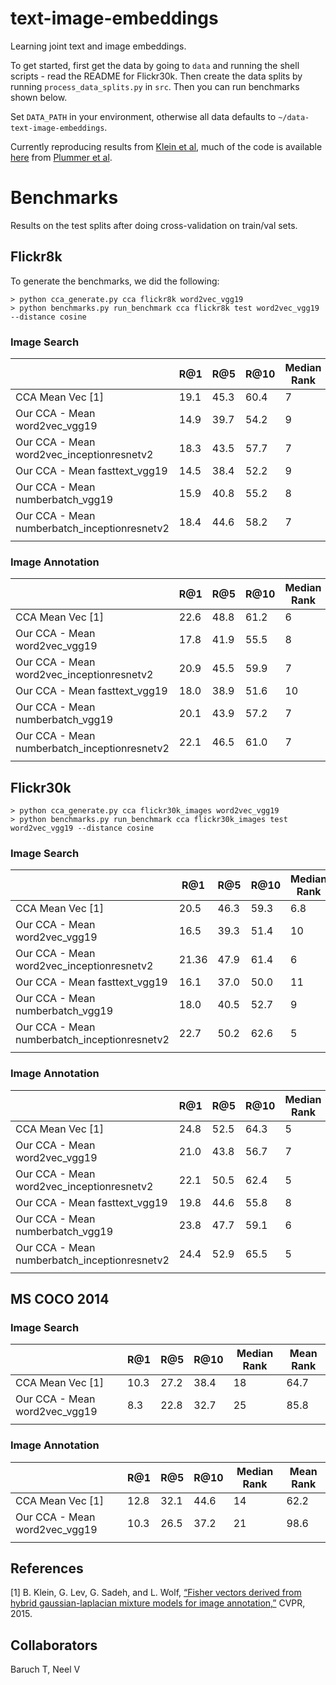 
# text-image-embeddings

Learning joint text and image embeddings.


To get started, first get the data by going to `data` and running the shell scripts - read the README for Flickr30k. Then create the data splits by running `process_data_splits.py` in `src`. Then you can run benchmarks shown below.

Set `DATA_PATH` in your environment, otherwise all data defaults to `~/data-text-image-embeddings`.


Currently reproducing results from [Klein et al](http://www.cs.tau.ac.il/~wolf/papers/Klein_Associating_Neural_Word_2015_CVPR_paper.pdf), much of the code is available [here](https://github.com/BryanPlummer/pl-clc) from [Plummer et al](https://arxiv.org/pdf/1505.04870.pdf).


# Benchmarks

Results on the test splits after doing cross-validation on train/val sets.

## Flickr8k

To generate the benchmarks, we did the following:

```
> python cca_generate.py cca flickr8k word2vec_vgg19
> python benchmarks.py run_benchmark cca flickr8k test word2vec_vgg19 --distance cosine
```


### Image Search


|       | R@1 | R@5 | R@10 | Median Rank | Mean Rank |
|-------|-----|-----|------|-------------|-----------|
| CCA Mean Vec [1] | 19.1 | 45.3 | 60.4 | 7 | 27.1 |
| Our CCA - Mean word2vec_vgg19 | 14.9 | 39.7 | 54.2 | 9 | 34.7 |
| Our CCA - Mean word2vec_inceptionresnetv2 | 18.3 | 43.5 | 57.7 | 7 | 30.9 |
| Our CCA - Mean fasttext_vgg19 | 14.5 | 38.4 | 52.2 | 9 | 36.2 |
| Our CCA - Mean numberbatch_vgg19 | 15.9 | 40.8 | 55.2 | 8 | 32.7 |
| Our CCA - Mean numberbatch_inceptionresnetv2 | 18.4 | 44.6 | 58.2 | 7 | 30.1 |
|  |  |  |  |  |  |


### Image Annotation


|       | R@1 | R@5 | R@10 | Median Rank | Mean Rank |
|-------|-----|-----|------|-------------|-----------|
| CCA Mean Vec [1] | 22.6 | 48.8 | 61.2 | 6 | 28.8 |
| Our CCA - Mean word2vec_vgg19 | 17.8 | 41.9 | 55.5 | 8 | 39.9 |
| Our CCA - Mean word2vec_inceptionresnetv2 | 20.9 | 45.5 | 59.9 | 7 | 29.856 |
| Our CCA - Mean fasttext_vgg19 | 18.0 | 38.9 | 51.6 | 10 | 43.6 |
| Our CCA - Mean numberbatch_vgg19 | 20.1 | 43.9 | 57.2 | 7 | 40.0 |
| Our CCA - Mean numberbatch_inceptionresnetv2 | 22.1 | 46.5 | 61.0 | 7 | 28.4 |
|  |  |  |  |  |  |



## Flickr30k

```
> python cca_generate.py cca flickr30k_images word2vec_vgg19
> python benchmarks.py run_benchmark cca flickr30k_images test word2vec_vgg19 --distance cosine
```


### Image Search


|       | R@1 | R@5 | R@10 | Median Rank | Mean Rank |
|-------|-----|-----|------|-------------|-----------|
| CCA Mean Vec [1] | 20.5 | 46.3 | 59.3 | 6.8 | 32.4 |
| Our CCA - Mean word2vec_vgg19 | 16.5 | 39.3 | 51.4 | 10 | 42.8 |
| Our CCA - Mean word2vec_inceptionresnetv2 | 21.36 | 47.9 | 61.4 | 6 | 32.2 |
| Our CCA - Mean fasttext_vgg19 | 16.1 | 37.0 | 50.0 | 11 | 45.5 |
| Our CCA - Mean numberbatch_vgg19 | 18.0 | 40.5 | 52.7 | 9 | 40.1 |
| Our CCA - Mean numberbatch_inceptionresnetv2 | 22.7 | 50.2 | 62.6 | 5 | 30.4 |
|  |  |  |  |  |  |


### Image Annotation


|       | R@1 | R@5 | R@10 | Median Rank | Mean Rank |
|-------|-----|-----|------|-------------|-----------|
| CCA Mean Vec [1] | 24.8 | 52.5 | 64.3 | 5 | 27.3 |
| Our CCA - Mean word2vec_vgg19 | 21.0 | 43.8 | 56.7 | 7 | 42.5 |
| Our CCA - Mean word2vec_inceptionresnetv2 | 22.1 | 50.5 | 62.4 | 5 | 27.5 |
| Our CCA - Mean fasttext_vgg19 | 19.8 | 44.6 | 55.8 | 8 | 48.5 |
| Our CCA - Mean numberbatch_vgg19 | 23.8 | 47.7 | 59.1 | 6 | 38.0 |
| Our CCA - Mean numberbatch_inceptionresnetv2 | 24.4 | 52.9 | 65.5 | 5 | 25.1 |
|  |  |  |  |  |  |


## MS COCO 2014


### Image Search


|       | R@1 | R@5 | R@10 | Median Rank | Mean Rank |
|-------|-----|-----|------|-------------|-----------|
| CCA Mean Vec [1] | 10.3 | 27.2 | 38.4 | 18 | 64.7 |
| Our CCA - Mean word2vec_vgg19 | 8.3 | 22.8 | 32.7 | 25 | 85.8 |
|  |  |  |  |  |  |


### Image Annotation


|       | R@1 | R@5 | R@10 | Median Rank | Mean Rank |
|-------|-----|-----|------|-------------|-----------|
| CCA Mean Vec [1] | 12.8 | 32.1 | 44.6 | 14 | 62.2 |
| Our CCA - Mean word2vec_vgg19 | 10.3 | 26.5 | 37.2 | 21 | 98.6 |
|  |  |  |  |  |  |


## References

[1] B. Klein, G. Lev, G. Sadeh, and L. Wolf, [“Fisher vectors derived from hybrid gaussian-laplacian mixture models for image annotation,”](https://www.cs.tau.ac.il/~wolf/papers/Klein_Associating_Neural_Word_2015_CVPR_paper.pdf) CVPR, 2015.


## Collaborators

Baruch T, Neel V
